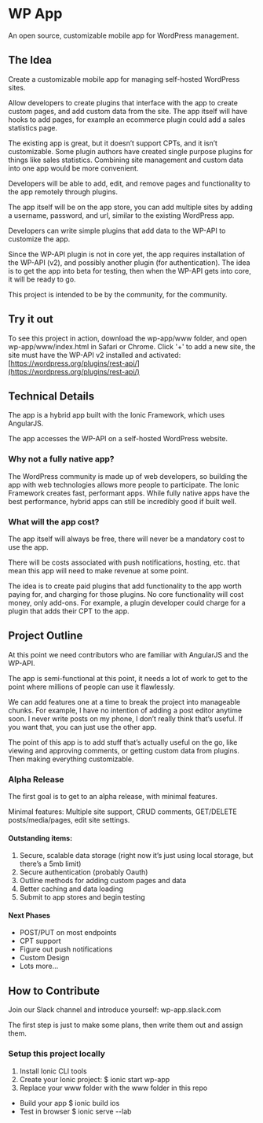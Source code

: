 # WP App

An open source, customizable mobile app for WordPress management.

## The Idea

Create a customizable mobile app for managing self-hosted WordPress sites.

Allow developers to create plugins that interface with the app to create custom pages, and add custom data from the site.  The app itself will have hooks to add pages, for example an ecommerce plugin could add a sales statistics page.

The existing app is great, but it doesn’t support CPTs, and it isn’t customizable.  Some plugin authors have created single purpose plugins for things like sales statistics. Combining site management and custom data into one app would be more convenient.

Developers will be able to add, edit, and remove pages and functionality to the app remotely through plugins.

The app itself will be on the app store, you can add multiple sites by adding a username, password, and url, similar to the existing WordPress app.

Developers can write simple plugins that add data to the WP-API to customize the app.

Since the WP-API plugin is not in core yet, the app requires installation of the WP-API (v2), and possibly another plugin (for authentication).  The idea is to get the app into beta for testing, then when the WP-API gets into core, it will be ready to go.

This project is intended to be by the community, for the community.

## Try it out

To see this project in action, download the wp-app/www folder, and open wp-app/www/index.html in Safari or Chrome. Click '+' to add a new site, the site must have the WP-API v2 installed and activated: [https://wordpress.org/plugins/rest-api/](https://wordpress.org/plugins/rest-api/)

## Technical Details

The app is a hybrid app built with the Ionic Framework, which uses AngularJS.

The app accesses the WP-API on a self-hosted WordPress website.

### Why not a fully native app?

The WordPress community is made up of web developers, so building the app with web technologies allows more people to participate.  The Ionic Framework creates fast, performant apps.  While fully native apps have the best performance, hybrid apps can still be incredibly good if built well.

### What will the app cost?

The app itself will always be free, there will never be a mandatory cost to use the app.

There will be costs associated with push notifications, hosting, etc. that mean this app will need to make revenue at some point.  

The idea is to create paid plugins that add functionality to the app worth paying for, and charging for those plugins.  No core functionality will cost money, only add-ons.  For example, a plugin developer could charge for a plugin that adds their CPT to the app.

## Project Outline

At this point we need contributors who are familiar with AngularJS and the WP-API.

The app is semi-functional at this point, it needs a lot of work to get to the point where millions of people can use it flawlessly.

We can add features one at a time to break the project into manageable chunks. For example, I have no intention of adding a post editor anytime soon.  I never write posts on my phone, I don’t really think that’s useful.  If you want that, you can just use the other app.

The point of this app is to add stuff that’s actually useful on the go, like viewing and approving comments, or getting custom data from plugins.  Then making everything customizable.

### Alpha Release

The first goal is to get to an alpha release, with minimal features.

Minimal features: Multiple site support, CRUD comments, GET/DELETE posts/media/pages, edit site settings.

#### Outstanding items:

1. Secure, scalable data storage (right now it’s just using local storage, but there’s a 5mb limit)
2. Secure authentication (probably Oauth)
3. Outline methods for adding custom pages and data
4. Better caching and data loading
5. Submit to app stores and begin testing

#### Next Phases

- POST/PUT on most endpoints
- CPT support
- Figure out push notifications
- Custom Design
- Lots more…

## How to Contribute

Join our Slack channel and introduce yourself: wp-app.slack.com

The first step is just to make some plans, then write them out and assign them.

### Setup this project locally

1. Install Ionic CLI tools
2. Create your Ionic project: $ ionic start wp-app
3. Replace your www folder with the www folder in this repo

- Build your app $ ionic build ios
- Test in browser $ ionic serve --lab